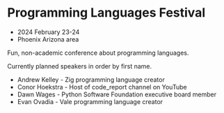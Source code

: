 # Programming Languages Festival
- 2024 February 23-24
- Phoenix Arizona area

Fun, non-academic conference about programming languages.

Currently planned speakers in order by first name.

- Andrew Kelley - Zig programming language creator
- Conor Hoekstra - Host of code_report channel on YouTube
- Dawn Wages - Python Software Foundation executive board member
- Evan Ovadia - Vale programming language creator
